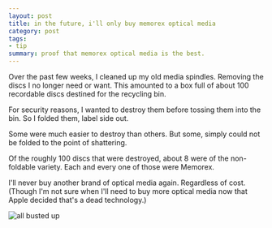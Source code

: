 ```yaml
---
layout: post
title: in the future, i'll only buy memorex optical media
category: post
tags:
- tip
summary: proof that memorex optical media is the best.
---
```


Over the past few weeks, I cleaned up my old media spindles. Removing the discs I no longer need or want. This amounted to a box full of about 100 recordable discs destined for the recycling bin.

<!--more-->

For security reasons, I wanted to destroy them before tossing them into the bin. So I folded them, label side out.

Some were much easier to destroy than others. But some, simply could not be folded to the point of shattering.

Of the roughly 100 discs that were destroyed, about 8 were of the non-foldable variety. Each and every one of those were Memorex.

I'll never buy another brand of optical media again. Regardless of cost. (Though I'm not sure when I'll need to buy more optical media now that Apple decided that's a dead technology.)

![all busted up](http://static.squarespace.com/static/4ff38cb884aecc34311d4290/t/512950fbe4b01fa6748b497e/1361662205472/iphone-20130223171950-0.jpg?format=500w)
